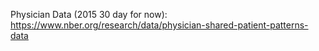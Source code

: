 Physician Data (2015 30 day for now): https://www.nber.org/research/data/physician-shared-patient-patterns-data
